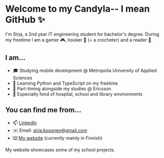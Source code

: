 # Welcome to my Candyla-- I mean GitHub ✨

I'm Sirja, a 2nd year IT engineering student for bachelor's degree. During my freetime I am a gamer :video_game:, hooker :yarn: (= a crocheter) and a reader 📖.

## I am...
- 🎓 Studying mobile development @ Metropolia University of Applied Sciences
- 🌱 Learning Python and TypeScript on my freetime
- :tulip: Part-timing alongside my studies @ Ericsson
- 🧡 Especially fond of hospital, school and library environments

<!--
## Some school project repos
- 💊 [Meds Memory](https://github.com/Digitaalitontut/Meds-Memory) from 1st year
- 🍎 [Scraps](https://github.com/soulyvap/scraps) from 2nd year (still in progress)
-->
## You can find me from...
- 📫 [LinkedIn](https://www.linkedin.com/in/sirja-kosonen-109944127/)
- ✉️ Email: sirja.kosonen@gmail.com
- ⌨️ [My website](http://minaunderthesky.weebly.com/) (currently mainly in Finnish)

My website showcases some of my school projects.


<!--
**sirjak/sirjak** is a ✨ _special_ ✨ repository because its `README.md` (this file) appears on your GitHub profile.

Here are some ideas to get you started:

- 🔭 I’m currently working on ...
- 🌱 I’m currently learning ...
- 👯 I’m looking to collaborate on ...
- 🤔 I’m looking for help with ...
- 💬 Ask me about ...
- 📫 How to reach me: ...
- 😄 Pronouns: ...
- ⚡ Fun fact: ...
-->
